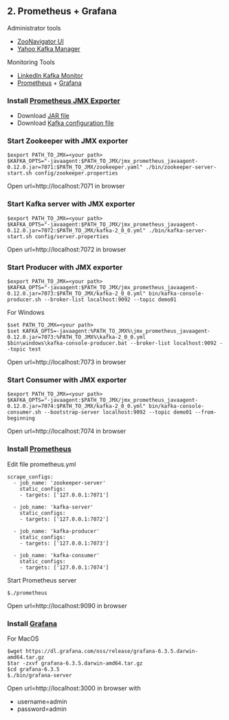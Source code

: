 ## 2. Prometheus + Grafana
Administrator tools
* [ZooNavigator UI](https://github.com/elkozmon/zoonavigator)
* [Yahoo Kafka Manager](https://github.com/yahoo/kafka-manager)

Monitoring Tools
* [LinkedIn Kafka Monitor](https://github.com/linkedin/kafka-monitor)
* [Prometheus](https://prometheus.io/) + [Grafana](https://grafana.com/)


### Install [Prometheus JMX Exporter](https://github.com/prometheus/jmx_exporter/)
* Download [JAR file](https://repo1.maven.org/maven2/io/prometheus/jmx/jmx_prometheus_javaagent/0.12.0/jmx_prometheus_javaagent-0.12.0.jar)
* Download [Kafka configuration file](https://raw.githubusercontent.com/prometheus/jmx_exporter/master/example_configs/kafka-2_0_0.yml)

### Start Zookeeper with JMX exporter
```
$export PATH_TO_JMX=<your path>
$KAFKA_OPTS="-javaagent:$PATH_TO_JMX/jmx_prometheus_javaagent-0.12.0.jar=7071:$PATH_TO_JMX/zookeeper.yaml" ./bin/zookeeper-server-start.sh config/zookeeper.properties
```
Open url=http://localhost:7071 in browser


### Start Kafka server with JMX exporter
```
$export PATH_TO_JMX=<your path>
$KAFKA_OPTS="-javaagent:$PATH_TO_JMX/jmx_prometheus_javaagent-0.12.0.jar=7072:$PATH_TO_JMX/kafka-2_0_0.yml" ./bin/kafka-server-start.sh config/server.properties
```

Open url=http://localhost:7072 in browser

### Start Producer with JMX exporter
```
$export PATH_TO_JMX=<your path>
$KAFKA_OPTS="-javaagent:$PATH_TO_JMX/jmx_prometheus_javaagent-0.12.0.jar=7073:$PATH_TO_JMX/kafka-2_0_0.yml" bin/kafka-console-producer.sh --broker-list localhost:9092 --topic demo01
```

For Windows
```
$set PATH_TO_JMX=<your path>
$set KAFKA_OPTS=-javaagent:%PATH_TO_JMX%\jmx_prometheus_javaagent-0.12.0.jar=7073:%PATH_TO_JMX%\kafka-2_0_0.yml
$bin\windows\kafka-console-producer.bat --broker-list localhost:9092 --topic test
```

Open url=http://localhost:7073 in browser

### Start Consumer with JMX exporter
```
$export PATH_TO_JMX=<your path>
$KAFKA_OPTS="-javaagent:$PATH_TO_JMX/jmx_prometheus_javaagent-0.12.0.jar=7074:$PATH_TO_JMX/kafka-2_0_0.yml" bin/kafka-console-consumer.sh --bootstrap-server localhost:9092 --topic demo01 --from-beginning
```

Open url=http://localhost:7074 in browser

### Install [Prometheus](https://prometheus.io)
Edit file prometheus.yml
```
scrape_configs:
  - job_name: 'zookeeper-server' 
    static_configs: 
    - targets: ['127.0.0.1:7071']

  - job_name: 'kafka-server' 
    static_configs: 
    - targets: ['127.0.0.1:7072']

  - job_name: 'kafka-producer' 
    static_configs: 
    - targets: ['127.0.0.1:7073']

  - job_name: 'kafka-consumer' 
    static_configs: 
    - targets: ['127.0.0.1:7074']
```

Start Prometheus server
```
$./prometheus
```
Open url=http://localhost:9090 in browser

### Install [Grafana](https://grafana.com/grafana/download)

For MacOS
```
$wget https://dl.grafana.com/oss/release/grafana-6.3.5.darwin-amd64.tar.gz 
$tar -zxvf grafana-6.3.5.darwin-amd64.tar.gz 
$cd grafana-6.3.5
$./bin/grafana-server
```

Open url=http://localhost:3000 in browser with
* username=admin
* password=admin





